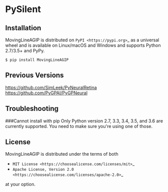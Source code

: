 PySilent
==============

Installation
------------

MovingLineAGIP is distributed on `PyPI <https://pypi.org>`_ as a universal
wheel and is available on Linux/macOS and Windows and supports
Python 2.7/3.5+ and PyPy.

    $ pip install MovingLineAGIP
    
Previous Versions
-----------------

https://github.com/SimLeek/PyNeuralRetina
https://github.com/PyGPAI/PyGPNeural

Troubleshooting
---------------

###Cannot install with pip
Only Python version 2.7, 3.3, 3.4, 3.5, and 3.6 are currently supported. You need to make sure you're using one of those.

License
-------

MovingLineAGIP is distributed under the terms of both

- `MIT License <https://choosealicense.com/licenses/mit>`_
- `Apache License, Version 2.0 <https://choosealicense.com/licenses/apache-2.0>`_

at your option.
